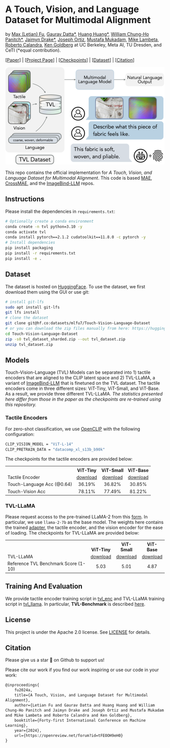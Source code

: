 # A Touch, Vision, and Language Dataset for Multimodal Alignment
by <a href="https://max-fu.github.io">Max (Letian) Fu</a>, <a href="https://www.linkedin.com/in/gaurav-datta/">Gaurav Datta*</a>, <a href="https://qingh097.github.io/">Huang Huang*</a>, <a href="https://autolab.berkeley.edu/people">William Chung-Ho Panitch*</a>, <a href="https://www.linkedin.com/in/jaimyn-drake/">Jaimyn Drake*</a>, <a href="https://joeaortiz.github.io/">Joseph Ortiz</a>, <a href="https://www.mustafamukadam.com/">Mustafa Mukadam</a>, <a href="https://scholar.google.com/citations?user=p6DCMrQAAAAJ&hl=en">Mike Lambeta</a>, <a href="https://lasr.org/">Roberto Calandra</a>, <a href="https://goldberg.berkeley.edu">Ken Goldberg</a> at UC Berkeley, Meta AI, TU Dresden, and CeTI (*equal contribution).

[[Paper](https://openreview.net/forum?id=tFEOOH9eH0)] | [[Project Page](https://tactile-vlm.github.io/)] | [[Checkpoints](https://huggingface.co/mlfu7/Touch-Vision-Language-Models)] | [[Dataset](https://huggingface.co/datasets/mlfu7/Touch-Vision-Language-Dataset)] | [[Citation](#citation)]

<p align="center">
  <img src="img/splash_figure_alt.png" width="800">
</p>


This repo contains the official implementation for *A Touch, Vision, and Language Dataset for Multimodal Alignment*. This code is based [MAE](https://github.com/facebookresearch/mae), [CrossMAE](https://github.com/TonyLianLong/CrossMAE), and the [ImageBind-LLM](https://github.com/OpenGVLab/LLaMA-Adapter/tree/main/imagebind_LLM) repos.

## Instructions
Please install the dependencies in `requirements.txt`:
```sh
# Optionally create a conda environment
conda create -n tvl python=3.10 -y
conda activate tvl
conda install pytorch==2.1.2 cudatoolkit==11.8.0 -c pytorch -y
# Install dependencies
pip install packaging
pip install -r requirements.txt
pip install -e . 
```

## Dataset
The dataset is hosted on [HuggingFace](https://huggingface.co/datasets/mlfu7/Touch-Vision-Language-Dataset). To use the dataset, we first download them using the GUI or use git:
```bash
# install git-lfs
sudo apt install git-lfs
git lfs install
# clone the dataset
git clone git@hf.co:datasets/mlfu7/Touch-Vision-Language-Dataset
# or you can download the zip files manually from here: https://huggingface.co/datasets/mlfu7/Touch-Vision-Language-Dataset/tree/main
cd Touch-Vision-Language-Dataset
zip -s0 tvl_dataset_sharded.zip --out tvl_dataset.zip
unzip tvl_dataset.zip 
```

## Models
Touch-Vision-Language (TVL) Models can be separated into 1) tactile encoders that are aligned to the CLIP latent space and 2) TVL-LLaMA, a variant of [ImageBind-LLM](https://github.com/OpenGVLab/LLaMA-Adapter/tree/main/imagebind_LLM) that is finetuned on the TVL dataset. The tactile encoders come in three different sizes: ViT-Tiny, ViT-Small, and ViT-Base. As a result, we provide three different TVL-LLaMA. *The statistics presented here differ from those in the paper as the checkpoints are re-trained using this repository.*

### Tactile Encoders
For zero-shot classification, we use [OpenCLIP](https://github.com/mlfoundations/open_clip) with the following configuration:
```bash
CLIP_VISION_MODEL = "ViT-L-14"
CLIP_PRETRAIN_DATA = "datacomp_xl_s13b_b90k"
``` 
The checkpoints for the tactile encoders are provided below:

<table><tbody>
<!-- START TABLE -->
<!-- TABLE HEADER -->
<th valign="bottom"></th>
<th valign="bottom">ViT-Tiny</th>
<th valign="bottom">ViT-Small</th>
<th valign="bottom">ViT-Base</th>
<!-- TABLE BODY -->
<tr><td align="left">Tactile Encoder</td>
<td align="center"><a href='https://huggingface.co/mlfu7/Touch-Vision-Language-Models/resolve/main/ckpt/tvl_enc/tvl_enc_vittiny.pth?download=true'>download</a></td>
<td align="center"><a href='https://huggingface.co/mlfu7/Touch-Vision-Language-Models/resolve/main/ckpt/tvl_enc/tvl_enc_vits.pth?download=true'>download</a></td>
<td align="center"><a href='https://huggingface.co/mlfu7/Touch-Vision-Language-Models/resolve/main/ckpt/tvl_enc/tvl_enc_vitb.pth?download=true'>download</a></td>
</tr>
<tr><td align="left">Touch-Language Acc (@0.64)</td>
<td align="center">36.19%</td>
<td align="center">36.82%</td>
<td align="center">30.85%</td>
</tr>
<tr><td align="left">Touch-Vision Acc</td>
<td align="center">78.11%</td>
<td align="center">77.49%</td>
<td align="center">81.22%</td>
</tr>
</tbody></table>

### TVL-LLaMA
Please request access to the pre-trained LLaMA-2 from this [form](https://llama.meta.com/llama-downloads/). In particular, we use `llama-2-7b` as the base model. The weights here contains the trained [adapter](https://arxiv.org/abs/2309.03905), the tactile encoder, and the vision encoder for the ease of loading. 
The checkpoints for TVL-LLaMA are provided below:
<table><tbody>
<!-- START TABLE -->
<!-- TABLE HEADER -->
<th valign="bottom"></th>
<th valign="bottom">ViT-Tiny</th>
<th valign="bottom">ViT-Small</th>
<th valign="bottom">ViT-Base</th>
<!-- TABLE BODY -->
<tr><td align="left">TVL-LLaMA</td>
<td align="center"><a href='https://huggingface.co/mlfu7/Touch-Vision-Language-Models/resolve/main/ckpt/tvl_llama/tvl_llama_vittiny.pth?download=true'>download</a></td>
<td align="center"><a href='https://huggingface.co/mlfu7/Touch-Vision-Language-Models/resolve/main/ckpt/tvl_llama/tvl_llama_vits.pth?download=true'>download</a></td>
<td align="center"><a href='https://huggingface.co/mlfu7/Touch-Vision-Language-Models/resolve/main/ckpt/tvl_llama/tvl_llama_vitb.pth?download=true'>download</a></td>
</tr>
<tr><td align="left">Reference TVL Benchmark Score (1-10)</td>
<td align="center">5.03</td>
<td align="center">5.01</td>
<td align="center"> 4.87</td>
</tr>
</tbody></table>

## Training And Evaluation
We provide tactile encoder training script in [tvl_enc](tvl_enc/README.md) and TVL-LLaMA training script in [tvl_llama](tvl_llama/README.md). In particular, **TVL-Benchmark** is described [here](tvl_llama/README.md#tvl-benchmark).

## License
This project is under the Apache 2.0 license. See [LICENSE](LICENSE.txt) for details.

## Citation
Please give us a star 🌟 on Github to support us!

Please cite our work if you find our work inspiring or use our code in your work:
```
@inproceedings{
    fu2024a,
    title={A Touch, Vision, and Language Dataset for Multimodal Alignment},
    author={Letian Fu and Gaurav Datta and Huang Huang and William Chung-Ho Panitch and Jaimyn Drake and Joseph Ortiz and Mustafa Mukadam and Mike Lambeta and Roberto Calandra and Ken Goldberg},
    booktitle={Forty-first International Conference on Machine Learning},
    year={2024},
    url={https://openreview.net/forum?id=tFEOOH9eH0}
}
```
